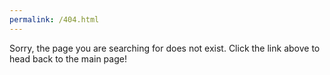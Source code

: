 ```yaml
---
permalink: /404.html
---
```


Sorry, the page you are searching for does not exist. Click the link above to head back to the main page!
